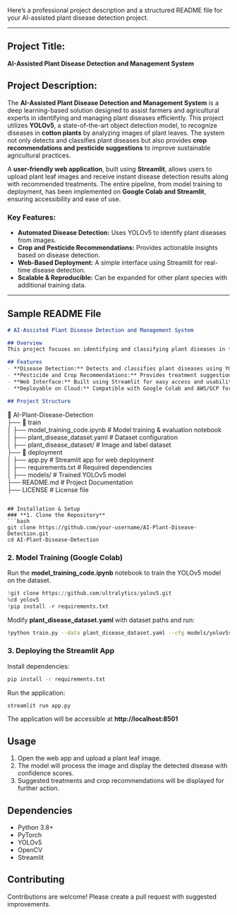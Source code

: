 Here’s a professional project description and a structured README file for your AI-assisted plant disease detection project.  

---

## **Project Title:**  
**AI-Assisted Plant Disease Detection and Management System**  

## **Project Description:**  
The **AI-Assisted Plant Disease Detection and Management System** is a deep learning-based solution designed to assist farmers and agricultural experts in identifying and managing plant diseases efficiently. This project utilizes **YOLOv5**, a state-of-the-art object detection model, to recognize diseases in **cotton plants** by analyzing images of plant leaves. The system not only detects and classifies plant diseases but also provides **crop recommendations and pesticide suggestions** to improve sustainable agricultural practices.  

A **user-friendly web application**, built using **Streamlit**, allows users to upload plant leaf images and receive instant disease detection results along with recommended treatments. The entire pipeline, from model training to deployment, has been implemented on **Google Colab and Streamlit**, ensuring accessibility and ease of use.  

### **Key Features:**  
- **Automated Disease Detection:** Uses YOLOv5 to identify plant diseases from images.  
- **Crop and Pesticide Recommendations:** Provides actionable insights based on disease detection.  
- **Web-Based Deployment:** A simple interface using Streamlit for real-time disease detection.  
- **Scalable & Reproducible:** Can be expanded for other plant species with additional training data.  

---

## **Sample README File**  

```md
# AI-Assisted Plant Disease Detection and Management System

## Overview  
This project focuses on identifying and classifying plant diseases in **cotton plants** using **YOLOv5**, a popular deep-learning model for object detection. The system suggests appropriate pesticides and crop recommendations to aid sustainable agriculture. A **Streamlit-based web application** allows users to upload plant leaf images and receive real-time predictions.

## Features  
- **Disease Detection:** Detects and classifies plant diseases using YOLOv5.  
- **Pesticide and Crop Recommendations:** Provides treatment suggestions for detected diseases.  
- **Web Interface:** Built using Streamlit for easy access and usability.  
- **Deployable on Cloud:** Compatible with Google Colab and AWS/GCP for scalable deployment.  

## Project Structure  
```
📂 AI-Plant-Disease-Detection  
 ├── 📁 train  
 │   ├── model_training_code.ipynb  # Model training & evaluation notebook  
 │   ├── plant_disease_dataset.yaml  # Dataset configuration  
 │   ├── plant_disease_dataset/      # Image and label dataset  
 ├── 📁 deployment  
 │   ├── app.py                      # Streamlit app for web deployment  
 │   ├── requirements.txt             # Required dependencies  
 │   ├── models/                      # Trained YOLOv5 model  
 ├── README.md                         # Project Documentation  
 ├── LICENSE                           # License file  
```

## Installation & Setup  
### **1. Clone the Repository**  
```bash
git clone https://github.com/your-username/AI-Plant-Disease-Detection.git
cd AI-Plant-Disease-Detection
```

### **2. Model Training (Google Colab)**  
Run the **model_training_code.ipynb** notebook to train the YOLOv5 model on the dataset.  
```python
!git clone https://github.com/ultralytics/yolov5.git
%cd yolov5
!pip install -r requirements.txt
```
Modify **plant_disease_dataset.yaml** with dataset paths and run:  
```bash
!python train.py --data plant_disease_dataset.yaml --cfg models/yolov5s.yaml --weights yolov5s.pt --batch 16
```

### **3. Deploying the Streamlit App**  
Install dependencies:  
```bash
pip install -r requirements.txt
```
Run the application:  
```bash
streamlit run app.py
```
The application will be accessible at **http://localhost:8501**  

## **Usage**  
1. Open the web app and upload a plant leaf image.  
2. The model will process the image and display the detected disease with confidence scores.  
3. Suggested treatments and crop recommendations will be displayed for further action.  

## **Dependencies**  
- Python 3.8+  
- PyTorch  
- YOLOv5  
- OpenCV  
- Streamlit  

## **Contributing**  
Contributions are welcome! Please create a pull request with suggested improvements.  

 
